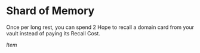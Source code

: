 # Shard of Memory

Once per long rest, you can spend 2 Hope to recall a domain card from your vault instead of paying its Recall Cost.

*Item*
